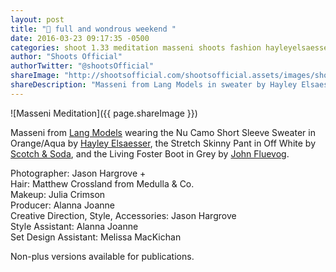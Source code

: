 ```yaml
---
layout: post
title: "🙌 full and wondrous weekend "
date: 2016-03-23 09:17:35 -0500
categories: shoot 1.33 meditation masseni shoots fashion hayleyelsaesser scotchandsoda johnfluevog
author: "Shoots Official"
authorTwitter: "@shootsOfficial"
shareImage: "http://shootsofficial.com/shootsofficial.assets/images/shoots-official-1.33-jasonhargrove-masseni-meditation-4.jpg"
shareDescription: "Masseni from Lang Models in sweater by Hayley Elsaesser, off white denim by Scotch & Soda and boots by John Fluevog."
---
```


![Masseni Meditation]({{ page.shareImage }})

Masseni from [Lang Models](http://www.langmodels.com) wearing the Nu Camo Short Sleeve Sweater in Orange/Aqua by [Hayley Elsaesser](http://hayleyelsaesser.com/shop/mc/nu-camo-short-sleeve-crop-orange-aqua/), the Stretch Skinny Pant in Off White by [Scotch & Soda](https://www.scotch-soda.com/us/en/women/pants/skinny-fit-pants/stretch-skinny-pants/127807.html?dwvar_127807_color=off%20white&cgid=&start=&cgid=&start=), and the Living Foster Boot in Grey by [John Fluevog](https://www.fluevog.com/shop/4652-foster-grey).  

Photographer: Jason Hargrove +<br>
Hair: Matthew Crossland from Medulla & Co.<br>
Makeup: Julia Crimson<br>
Producer: Alanna Joanne<br>
Creative Direction, Style, Accessories: Jason Hargrove<br>
Style Assistant: Alanna Joanne<br>
Set Design Assistant: Melissa MacKichan

Non-plus versions available for publications. 
